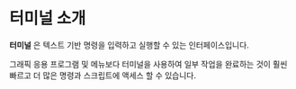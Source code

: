 # 터미널 소개

__터미널__ 은 텍스트 기반 명령을 입력하고 실행할 수 있는 인터페이스입니다.

그래픽 응용 프로그램 및 메뉴보다 터미널을 사용하여 일부 작업을 완료하는 것이 훨씬 빠르고 더 많은 명령과 스크립트에 액세스 할 수 있습니다.